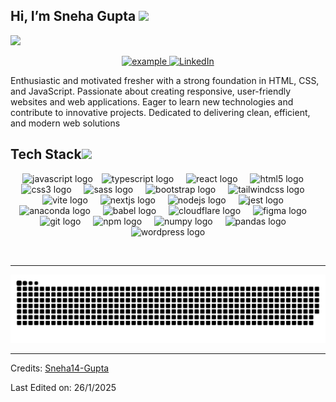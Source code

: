   <h2 id="hi-im-ifeanyi-nneji">Hi, I’m Sneha Gupta <img src="https://raw.githubusercontent.com/MartinHeinz/MartinHeinz/master/wave.gif" width="30px"></h2>
<p>
  <a href="https://github.com/DenverCoder1/readme-typing-svg"><img src="https://readme-typing-svg.herokuapp.com?&amp;font=IBM+Plex+Sans&amp;color=abcdef&amp;size=20&amp;lines=Welcome+to+my+GitHub+Profile!;I'm+a+Web+Developer;I'm+also+studying+Computer+Engineering"></a>
</p>
<p align="center">

  <a href="mailto:sneha1423@protonmail.com?subject=Feedback%20From%20Github&amp;body=Hello," target="_blank">
    <img src="https://img.shields.io/badge/Gmail-D14836?style=for-the-badge&amp;logo=gmail&amp;logoColor=white" alt="example">
  </a>
   <a href="https://www.linkedin.com/in/snehagupta1423/ target=" _blank"="">
    <img alt="LinkedIn" src="https://img.shields.io/badge/LinkedIn-0077B5?style=for-the-badge&amp;logo=linkedin&amp;logoColor=white">
  </a>   
  </p>
<p>Enthusiastic and motivated fresher with a strong foundation in HTML, CSS, and JavaScript. Passionate about creating responsive, user-friendly websites and web applications. Eager to learn new technologies and contribute to innovative projects. Dedicated to delivering clean, efficient, and modern web solutions
</p>
<h2 id="tech-stack">Tech Stack<img src="https://media2.giphy.com/media/QssGEmpkyEOhBCb7e1/giphy.gif?cid=ecf05e47a0n3gi1bfqntqmob8g9aid1oyj2wr3ds3mg700bl&amp;rid=giphy.gif" width="32px"></h2>
<p align="center">
  <img src="https://cdn.jsdelivr.net/gh/devicons/devicon/icons/javascript/javascript-original.svg" height="30px" width="30px" alt="javascript logo">
  <img width="6">
  <img src="https://cdn.jsdelivr.net/gh/devicons/devicon/icons/typescript/typescript-original.svg" height="30px" width="30px" alt="typescript logo">
  <img width="12">
  <img src="https://cdn.jsdelivr.net/gh/devicons/devicon/icons/react/react-original.svg" height="30px" width="30px" alt="react logo">
  <img width="12">
  <img src="https://cdn.jsdelivr.net/gh/devicons/devicon/icons/html5/html5-original.svg" height="30px" width="30px" alt="html5 logo">
  <img width="12">
  <img src="https://cdn.jsdelivr.net/gh/devicons/devicon/icons/css3/css3-original.svg" height="30px" width="30px" alt="css3 logo">
  <img width="12">
  <img src="https://cdn.jsdelivr.net/gh/devicons/devicon/icons/sass/sass-original.svg" height="30px" width="30px" alt="sass logo">
  <img width="12">
  <img src="https://cdn.jsdelivr.net/gh/devicons/devicon/icons/bootstrap/bootstrap-original.svg" height="30px" width="30px" alt="bootstrap logo">
  <img width="12">
  <img src="https://cdn.simpleicons.org/tailwindcss/06B6D4" height="30px" width="30px" alt="tailwindcss logo">
  <img width="12">
  <img src="https://skillicons.dev/icons?i=vite" height="30px" width="30px" alt="vite logo">
  <img width="12">
  <img src="https://skillicons.dev/icons?i=nextjs" height="30px" width="30px" alt="nextjs logo">
  <img width="12">
  <img src="https://cdn.simpleicons.org/nodedotjs/339933" height="30px" width="30px" alt="nodejs logo">
  <img width="12">
  <img src="https://cdn.simpleicons.org/jest/C21325" height="30px" width="30px" alt="jest logo">
  <img width="12">
  <img src="https://cdn.simpleicons.org/anaconda/44A833" height="30px" width="30px" alt="anaconda logo">
  <img width="12">
  <img src="https://cdn.simpleicons.org/babel/F9DC3E" height="30px" width="30px" alt="babel logo">
  <img width="12">
  <img src="https://cdn.simpleicons.org/cloudflare/F38020" height="30px" width="30px" alt="cloudflare logo">
  <img width="12">
  <img src="https://cdn.simpleicons.org/figma/F24E1E" height="30px" width="30px" alt="figma logo">
  <img width="12">
  <img src="https://cdn.simpleicons.org/git/F05032" height="30px" width="30px" alt="git logo">
  <img width="12">
  <img src="https://cdn.simpleicons.org/npm/CB3837" height="30px" width="30px" alt="npm logo">
  <img width="12">
  <img src="https://cdn.simpleicons.org/numpy/013243" height="30px" width="30px" alt="numpy logo">
  <img width="12">
  <img src="https://cdn.simpleicons.org/pandas/150458" height="30px" width="30px" alt="pandas logo">
  <img width="12">
  <img src="https://cdn.simpleicons.org/wordpress/21759B" height="30px" width="30px" alt="wordpress logo">
</p>

<br>
<hr>
<p align="center">
  <img src="https://raw.githubusercontent.com/Elanza-48/Elanza-48/main/resources/img/github-contribution-grid-snake.svg" alt="example">
</p>
<hr>
<p>Credits: <a href="https://github.com/Sneha14-Gupta">Sneha14-Gupta</a></p>
<p>Last Edited on: 26/1/2025</p> 
